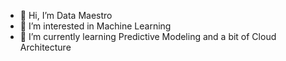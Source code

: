 - 👋 Hi, I’m Data Maestro
- 👀 I’m interested in Machine Learning 
- 🌱 I’m currently learning Predictive Modeling and a bit of Cloud Architecture


<!---
onovae-24/onovae-24 is a ✨ special ✨ repository because its `README.md` (this file) appears on your GitHub profile.
You can click the Preview link to take a look at your changes.
--->
